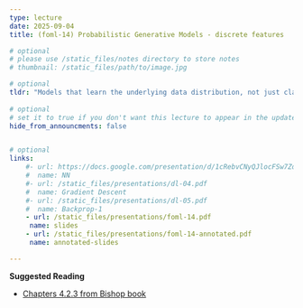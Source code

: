 ```yaml
---
type: lecture
date: 2025-09-04
title: (foml-14) Probabilistic Generative Models - discrete features

# optional
# please use /static_files/notes directory to store notes
# thumbnail: /static_files/path/to/image.jpg

# optional
tldr: "Models that learn the underlying data distribution, not just classify data."
  
# optional
# set it to true if you don't want this lecture to appear in the updates section
hide_from_announcments: false


# optional
links: 
    #- url: https://docs.google.com/presentation/d/1cRebvCNyQJlocFSw7ZdAgM7NPZMNd49_6jfU4V1Vgj4/edit?usp=sharing
    #  name: NN
    #- url: /static_files/presentations/dl-04.pdf
    #  name: Gradient Descent
    #- url: /static_files/presentations/dl-05.pdf
    #  name: Backprop-1
    - url: /static_files/presentations/foml-14.pdf
     name: slides
    - url: /static_files/presentations/foml-14-annotated.pdf
     name: annotated-slides

---
```


**Suggested Reading**
- [Chapters 4.2.3 from Bishop book](https://www.microsoft.com/en-us/research/wp-content/uploads/2006/01/Bishop-Pattern-Recognition-and-Machine-Learning-2006.pdf)
